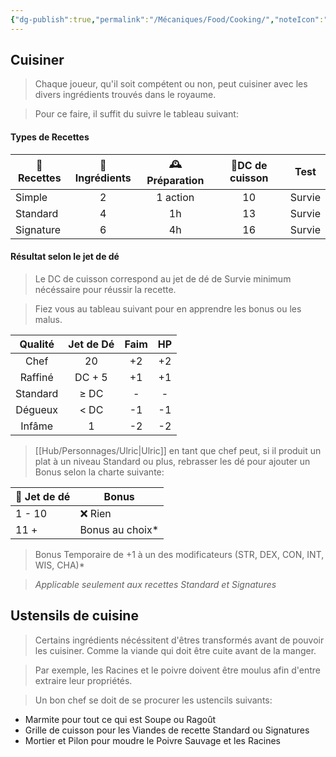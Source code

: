 ```yaml
---
{"dg-publish":true,"permalink":"/Mécaniques/Food/Cooking/","noteIcon":""}
---
```



## Cuisiner

> Chaque joueur, qu'il soit compétent ou non, peut cuisiner avec les divers ingrédients trouvés dans le royaume.

> Pour ce faire, il suffit du suivre le tableau suivant:

#### Types de Recettes

| 🥄Recettes | 🌿Ingrédients | 🕰️Préparation | 🎲DC de cuisson |  Test  |
| ---------- | :-----------: | :------------: | :-------------: | :----: |
| Simple     |       2       |    1 action    |       10        | Survie |
| Standard   |       4       |       1h       |       13        | Survie |
| Signature  |       6       |       4h       |       16        | Survie |

#### Résultat selon le jet de dé

> Le DC de cuisson correspond au jet de dé de Survie minimum nécéssaire pour réussir la recette.

> Fiez vous au tableau suivant pour en apprendre les bonus ou les malus.

| Qualité  | Jet de Dé | Faim | HP  |
| :------: | :-------: | :--: | :-: |
|   Chef   |    20     |  +2  | +2  |
| Raffiné  |  DC + 5   |  +1  | +1  |
| Standard |   ≥ DC    |  -   |  -  |
| Dégueux  |   < DC    |  -1  | -1  |
|  Infâme  |     1     |  -2  | -2  |

> [[Hub/Personnages/Ulric\|Ulric]] en tant que chef peut, si il produit un plat à un niveau Standard ou plus, rebrasser les dé pour ajouter un Bonus selon la charte suivante:

| 🎲 Jet de dé | Bonus           |
| ------------ | --------------- |
| 1 - 10       | ❌ Rien          |
| 11 +         | Bonus au choix* |
> Bonus Temporaire de +1 à un des modificateurs (STR, DEX, CON, INT, WIS, CHA)*

> *Applicable seulement aux recettes Standard et Signatures*

## Ustensils de cuisine

> Certains ingrédients nécéssitent d'êtres transformés avant de pouvoir les cuisiner. Comme la viande qui doit être cuite avant de la manger.

> Par exemple, les Racines et le poivre doivent être moulus afin d'entre extraire leur propriétés.

> Un bon chef se doit de se procurer les ustencils suivants:

- Marmite pour tout ce qui est Soupe ou Ragoût
- Grille de cuisson pour les Viandes de recette Standard ou Signatures
- Mortier et Pilon pour moudre le Poivre Sauvage et les Racines 
